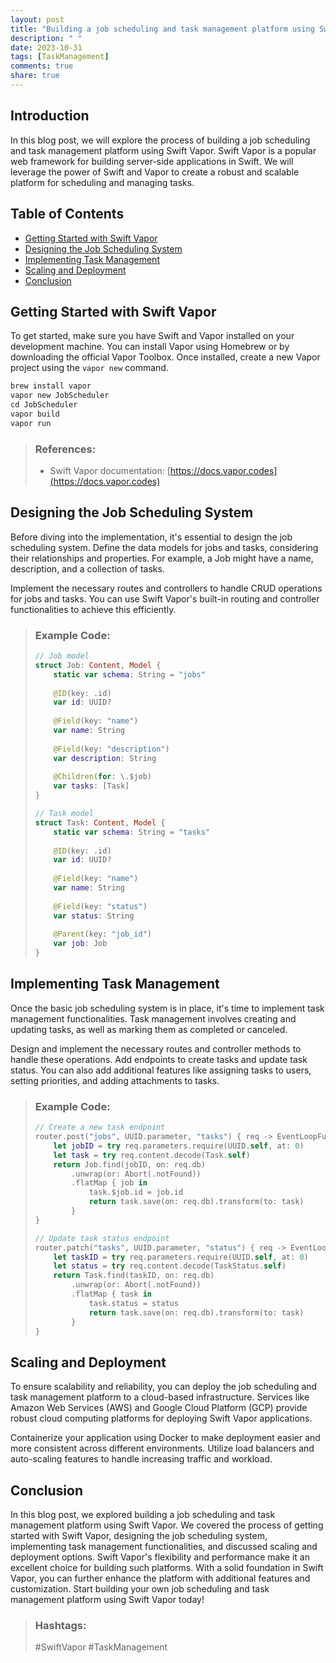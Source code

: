 ```yaml
---
layout: post
title: "Building a job scheduling and task management platform using Swift Vapor"
description: " "
date: 2023-10-31
tags: [TaskManagement]
comments: true
share: true
---
```


## Introduction
In this blog post, we will explore the process of building a job scheduling and task management platform using Swift Vapor. Swift Vapor is a popular web framework for building server-side applications in Swift. We will leverage the power of Swift and Vapor to create a robust and scalable platform for scheduling and managing tasks.

## Table of Contents
- [Getting Started with Swift Vapor](#getting-started-with-swift-vapor)
- [Designing the Job Scheduling System](#designing-the-job-scheduling-system)
- [Implementing Task Management](#implementing-task-management)
- [Scaling and Deployment](#scaling-and-deployment)
- [Conclusion](#conclusion)

## Getting Started with Swift Vapor
To get started, make sure you have Swift and Vapor installed on your development machine. You can install Vapor using Homebrew or by downloading the official Vapor Toolbox. Once installed, create a new Vapor project using the `vapor new` command.

```swift
brew install vapor
vapor new JobScheduler
cd JobScheduler
vapor build
vapor run
```
> ### References:
> - Swift Vapor documentation: [https://docs.vapor.codes](https://docs.vapor.codes)

## Designing the Job Scheduling System
Before diving into the implementation, it's essential to design the job scheduling system. Define the data models for jobs and tasks, considering their relationships and properties. For example, a Job might have a name, description, and a collection of tasks.

Implement the necessary routes and controllers to handle CRUD operations for jobs and tasks. You can use Swift Vapor's built-in routing and controller functionalities to achieve this efficiently.

> ### Example Code:
> ```swift
> // Job model
> struct Job: Content, Model {
>     static var schema: String = "jobs"
>     
>     @ID(key: .id)
>     var id: UUID?
>     
>     @Field(key: "name")
>     var name: String
>     
>     @Field(key: "description")
>     var description: String
>     
>     @Children(for: \.$job)
>     var tasks: [Task]
> }
> ```
> 
> ```swift
> // Task model
> struct Task: Content, Model {
>     static var schema: String = "tasks"
>     
>     @ID(key: .id)
>     var id: UUID?
>     
>     @Field(key: "name")
>     var name: String
>     
>     @Field(key: "status")
>     var status: String
>     
>     @Parent(key: "job_id")
>     var job: Job
> }
> ```

## Implementing Task Management
Once the basic job scheduling system is in place, it's time to implement task management functionalities. Task management involves creating and updating tasks, as well as marking them as completed or canceled. 

Design and implement the necessary routes and controller methods to handle these operations. Add endpoints to create tasks and update task status. You can also add additional features like assigning tasks to users, setting priorities, and adding attachments to tasks.

> ### Example Code:
> ```swift
> // Create a new task endpoint
> router.post("jobs", UUID.parameter, "tasks") { req -> EventLoopFuture<Task> in
>     let jobID = try req.parameters.require(UUID.self, at: 0)
>     let task = try req.content.decode(Task.self)
>     return Job.find(jobID, on: req.db)
>         .unwrap(or: Abort(.notFound))
>         .flatMap { job in
>             task.$job.id = job.id
>             return task.save(on: req.db).transform(to: task)
>         }
> }
> ```
> 
> ```swift
> // Update task status endpoint
> router.patch("tasks", UUID.parameter, "status") { req -> EventLoopFuture<Task> in
>     let taskID = try req.parameters.require(UUID.self, at: 0)
>     let status = try req.content.decode(TaskStatus.self)
>     return Task.find(taskID, on: req.db)
>         .unwrap(or: Abort(.notFound))
>         .flatMap { task in
>             task.status = status
>             return task.save(on: req.db).transform(to: task)
>         }
> }
> ```

## Scaling and Deployment
To ensure scalability and reliability, you can deploy the job scheduling and task management platform to a cloud-based infrastructure. Services like Amazon Web Services (AWS) and Google Cloud Platform (GCP) provide robust cloud computing platforms for deploying Swift Vapor applications.

Containerize your application using Docker to make deployment easier and more consistent across different environments. Utilize load balancers and auto-scaling features to handle increasing traffic and workload.

## Conclusion
In this blog post, we explored building a job scheduling and task management platform using Swift Vapor. We covered the process of getting started with Swift Vapor, designing the job scheduling system, implementing task management functionalities, and discussed scaling and deployment options. Swift Vapor's flexibility and performance make it an excellent choice for building such platforms. With a solid foundation in Swift Vapor, you can further enhance the platform with additional features and customization. Start building your own job scheduling and task management platform using Swift Vapor today!

> ### Hashtags:
> \#SwiftVapor \#TaskManagement